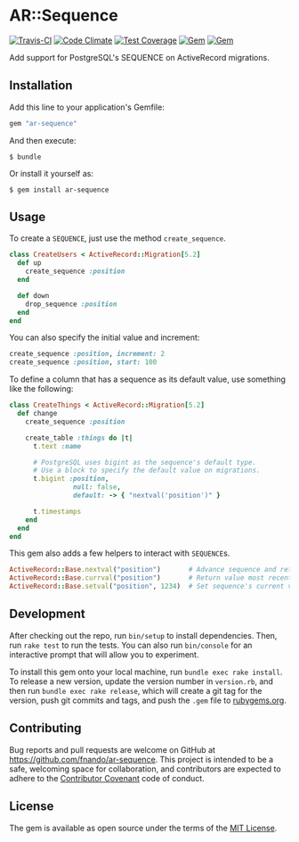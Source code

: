 # AR::Sequence

[![Travis-CI](https://travis-ci.org/fnando/ar-sequence.png)](https://travis-ci.org/fnando/ar-sequence)
[![Code Climate](https://codeclimate.com/github/fnando/ar-sequence/badges/gpa.svg)](https://codeclimate.com/github/fnando/ar-sequence)
[![Test Coverage](https://codeclimate.com/github/fnando/ar-sequence/badges/coverage.svg)](https://codeclimate.com/github/fnando/ar-sequence/coverage)
[![Gem](https://img.shields.io/gem/v/ar-sequence.svg)](https://rubygems.org/gems/ar-sequence)
[![Gem](https://img.shields.io/gem/dt/ar-sequence.svg)](https://rubygems.org/gems/ar-sequence)

Add support for PostgreSQL's SEQUENCE on ActiveRecord migrations.

## Installation

Add this line to your application's Gemfile:

```ruby
gem "ar-sequence"
```

And then execute:

    $ bundle

Or install it yourself as:

    $ gem install ar-sequence

## Usage

To create a `SEQUENCE`, just use the method `create_sequence`.

```ruby
class CreateUsers < ActiveRecord::Migration[5.2]
  def up
    create_sequence :position
  end

  def down
    drop_sequence :position
  end
end
```

You can also specify the initial value and increment:

```ruby
create_sequence :position, increment: 2
create_sequence :position, start: 100
```

To define a column that has a sequence as its default value, use something like the following:

```ruby
class CreateThings < ActiveRecord::Migration[5.2]
  def change
    create_sequence :position

    create_table :things do |t|
      t.text :name

      # PostgreSQL uses bigint as the sequence's default type.
      # Use a block to specify the default value on migrations.
      t.bigint :position,
                null: false,
                default: -> { "nextval('position')" }

      t.timestamps
    end
  end
end
```

This gem also adds a few helpers to interact with `SEQUENCE`s.

```ruby
ActiveRecord::Base.nextval("position")       # Advance sequence and return new value
ActiveRecord::Base.currval("position")       # Return value most recently obtained with nextval for specified sequence.
ActiveRecord::Base.setval("position", 1234)  # Set sequence's current value
```

## Development

After checking out the repo, run `bin/setup` to install dependencies. Then, run `rake test` to run the tests. You can also run `bin/console` for an interactive prompt that will allow you to experiment.

To install this gem onto your local machine, run `bundle exec rake install`. To release a new version, update the version number in `version.rb`, and then run `bundle exec rake release`, which will create a git tag for the version, push git commits and tags, and push the `.gem` file to [rubygems.org](https://rubygems.org).

## Contributing

Bug reports and pull requests are welcome on GitHub at https://github.com/fnando/ar-sequence. This project is intended to be a safe, welcoming space for collaboration, and contributors are expected to adhere to the [Contributor Covenant](contributor-covenant.org) code of conduct.


## License

The gem is available as open source under the terms of the [MIT License](http://opensource.org/licenses/MIT).

